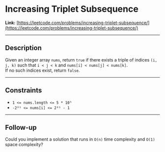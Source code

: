 # Increasing Triplet Subsequence

**Link:** [https://leetcode.com/problems/increasing-triplet-subsequence/](https://leetcode.com/problems/increasing-triplet-subsequence/)

---

## Description

Given an integer array `nums`, return `true` if there exists a triple of indices `(i, j, k)` such that `i < j < k` and `nums[i] < nums[j] < nums[k]`.  
If no such indices exist, return `false`.

---

## Constraints

- `1 <= nums.length <= 5 * 10⁵`  
- `-2³¹ <= nums[i] <= 2³¹ - 1`

---

## Follow-up

Could you implement a solution that runs in `O(n)` time complexity and `O(1)` space complexity?
